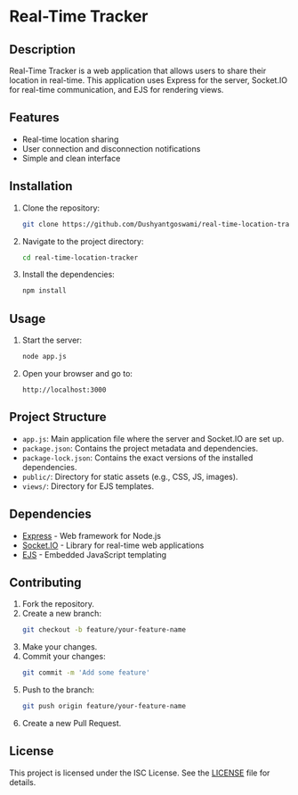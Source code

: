 # Real-Time Tracker

## Description
Real-Time Tracker is a web application that allows users to share their location in real-time. This application uses Express for the server, Socket.IO for real-time communication, and EJS for rendering views.

## Features
- Real-time location sharing
- User connection and disconnection notifications
- Simple and clean interface

## Installation

1. Clone the repository:
    ```sh
    git clone https://github.com/Dushyantgoswami/real-time-location-tracker.git
    ```

2. Navigate to the project directory:
    ```sh
    cd real-time-location-tracker
    ```

3. Install the dependencies:
    ```sh
    npm install
    ```

## Usage

1. Start the server:
    ```sh
    node app.js
    ```

2. Open your browser and go to:
    ```
    http://localhost:3000
    ```

## Project Structure

- `app.js`: Main application file where the server and Socket.IO are set up.
- `package.json`: Contains the project metadata and dependencies.
- `package-lock.json`: Contains the exact versions of the installed dependencies.
- `public/`: Directory for static assets (e.g., CSS, JS, images).
- `views/`: Directory for EJS templates.

## Dependencies

- [Express](https://expressjs.com/) - Web framework for Node.js
- [Socket.IO](https://socket.io/) - Library for real-time web applications
- [EJS](https://ejs.co/) - Embedded JavaScript templating

## Contributing
1. Fork the repository.
2. Create a new branch:
    ```sh
    git checkout -b feature/your-feature-name
    ```
3. Make your changes.
4. Commit your changes:
    ```sh
    git commit -m 'Add some feature'
    ```
5. Push to the branch:
    ```sh
    git push origin feature/your-feature-name
    ```
6. Create a new Pull Request.

## License
This project is licensed under the ISC License. See the [LICENSE](LICENSE) file for details.
